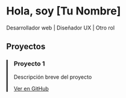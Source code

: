 # Hola, soy **[Tu Nombre]**

Desarrollador web | Diseñador UX | Otro rol

## Proyectos

<div class="proyecto">
  <h3>Proyecto 1</h3>
  <p>Descripción breve del proyecto</p>
  <a href="https://github.com/usuario/proyecto1">Ver en GitHub</a>
</div>

<style>
  .proyecto {
    border-left: 4px solid #444;
    padding-left: 1rem;
    margin-bottom: 1rem;
  }
</style>
